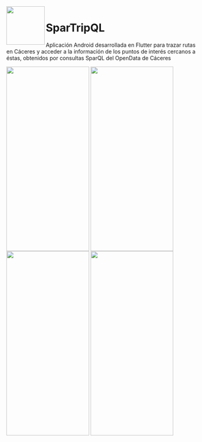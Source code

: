 <img src="https://github.com/alvaronp/SparTripQL/assets/58301306/5aaadd79-c7a1-487c-9fa1-b412e50bbc5c" align="left" width="100" height="100">

# SparTripQL
Aplicación Android desarrollada en Flutter para trazar rutas en Cáceres y acceder a la información de los puntos de interés cercanos a éstas, obtenidos por consultas SparQL del OpenData de Cáceres


<img src="https://github.com/alvaronp/SparTripQL/assets/58301306/3e9a5169-29cb-4e1c-bbbc-179a382673c6" align="center" width="216" height="480">
<img src="https://github.com/alvaronp/SparTripQL/assets/58301306/a1b676b7-d243-4826-b43f-48282ad7d2d9" align="center" width="216" height="480">
<img src="https://github.com/alvaronp/SparTripQL/assets/58301306/2707073b-e747-4889-8143-1523e7457d61" align="center" width="216" height="480">
<img src="https://github.com/alvaronp/SparTripQL/assets/58301306/f0b86dbb-b030-4034-a9c2-06910aeeeb1e" align="center" width="216" height="480">


